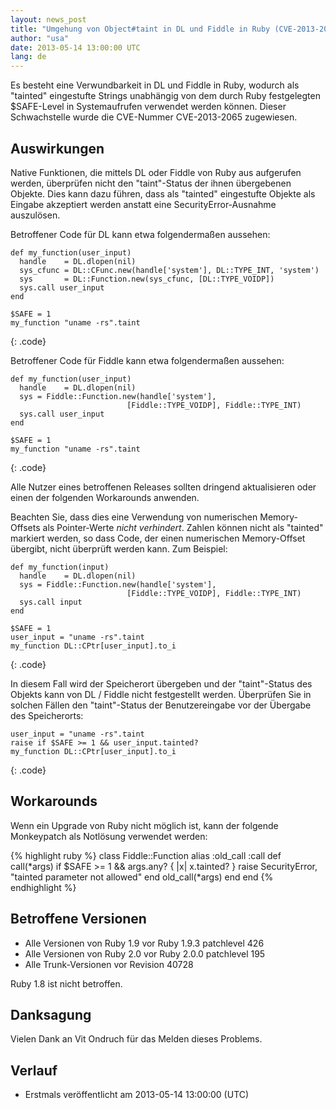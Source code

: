 ```yaml
---
layout: news_post
title: "Umgehung von Object#taint in DL und Fiddle in Ruby (CVE-2013-2065)"
author: "usa"
date: 2013-05-14 13:00:00 UTC
lang: de
---
```


Es besteht eine Verwundbarkeit in DL und Fiddle in Ruby, wodurch als
"tainted" eingestufte Strings unabhängig von dem durch Ruby festgelegten
$SAFE-Level in Systemaufrufen verwendet werden können.
Dieser Schwachstelle wurde die CVE-Nummer CVE-2013-2065 zugewiesen.

## Auswirkungen

Native Funktionen, die mittels DL oder Fiddle von Ruby aus aufgerufen
werden, überprüfen nicht den "taint"-Status der ihnen übergebenen Objekte.
Dies kann dazu führen, dass als "tainted" eingestufte Objekte als Eingabe
akzeptiert werden anstatt eine SecurityError-Ausnahme auszulösen.

Betroffener Code für DL kann etwa folgendermaßen aussehen:

    def my_function(user_input)
      handle    = DL.dlopen(nil)
      sys_cfunc = DL::CFunc.new(handle['system'], DL::TYPE_INT, 'system')
      sys       = DL::Function.new(sys_cfunc, [DL::TYPE_VOIDP])
      sys.call user_input
    end

    $SAFE = 1
    my_function "uname -rs".taint
{: .code}

Betroffener Code für Fiddle kann etwa folgendermaßen aussehen:

    def my_function(user_input)
      handle    = DL.dlopen(nil)
      sys = Fiddle::Function.new(handle['system'],
                              [Fiddle::TYPE_VOIDP], Fiddle::TYPE_INT)
      sys.call user_input
    end

    $SAFE = 1
    my_function "uname -rs".taint
{: .code}

Alle Nutzer eines betroffenen Releases sollten dringend
aktualisieren oder einen der folgenden Workarounds anwenden.

Beachten Sie, dass dies eine Verwendung von numerischen Memory-Offsets
als Pointer-Werte *nicht verhindert*. Zahlen können nicht als "tainted"
markiert werden, so dass Code, der einen numerischen Memory-Offset übergibt,
nicht überprüft werden kann. Zum Beispiel:

    def my_function(input)
      handle    = DL.dlopen(nil)
      sys = Fiddle::Function.new(handle['system'],
                              [Fiddle::TYPE_VOIDP], Fiddle::TYPE_INT)
      sys.call input
    end

    $SAFE = 1
    user_input = "uname -rs".taint
    my_function DL::CPtr[user_input].to_i
{: .code}

In diesem Fall wird der Speicherort übergeben und der "taint"-Status des
Objekts kann von DL / Fiddle nicht festgestellt werden. Überprüfen Sie
in solchen Fällen den "taint"-Status der Benutzereingabe vor der Übergabe
des Speicherorts:

    user_input = "uname -rs".taint
    raise if $SAFE >= 1 && user_input.tainted?
    my_function DL::CPtr[user_input].to_i
{: .code}

## Workarounds

Wenn ein Upgrade von Ruby nicht möglich ist, kann der folgende
Monkeypatch als Notlösung verwendet werden:

{% highlight ruby %}
class Fiddle::Function
  alias :old_call :call
  def call(*args)
    if $SAFE >= 1 && args.any? { |x| x.tainted? }
      raise SecurityError, "tainted parameter not allowed"
    end
    old_call(*args)
  end
end
{% endhighlight %}

## Betroffene Versionen

* Alle Versionen von Ruby 1.9 vor Ruby 1.9.3 patchlevel 426
* Alle Versionen von Ruby 2.0 vor Ruby 2.0.0 patchlevel 195
* Alle Trunk-Versionen vor Revision 40728

Ruby 1.8 ist nicht betroffen.

## Danksagung

Vielen Dank an Vit Ondruch für das Melden dieses Problems.

## Verlauf

* Erstmals veröffentlicht am 2013-05-14 13:00:00 (UTC)
